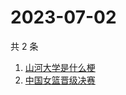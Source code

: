 # 2023-07-02

共 2 条

<!-- BEGIN -->
<!-- 最后更新时间 Sun Jul 02 2023 04:09:18 GMT+0800 (China Standard Time) -->

1. [山河大学是什么梗](https://www.zhihu.com/search?q=山河大学是什么梗)
1. [中国女篮晋级决赛](https://www.zhihu.com/search?q=中国女篮晋级决赛)

<!-- END -->
